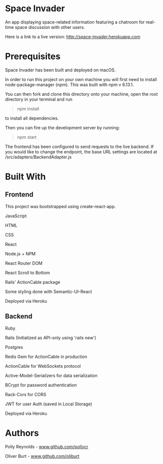 # Space Invader
An app displaying space-related information featuring a chatroom for real-time space discussion with other users.

Here is a link to a live version: http://space-invader.herokuapp.com

# Prerequisites
Space Invader has been built and deployed on macOS.

In order to run this project on your own machine you will first need to install node-package-manager (npm). This was built with npm v 6.13.1.

You can then fork and clone this directory onto your machine, open the root directory in your terminal and run

> npm install

to install all dependencies.

Then you can fire up the development server by running:

> npm start


The frontend has been configured to send requests to the live backend. 
If you would like to change the endpoint, the base URL settings are located at /src/adapters/BackendAdapter.js

# Built With

## Frontend
This project was bootstrapped using create-react-app.

JavaScript

HTML

CSS

React

Node.js + NPM

React Router DOM

React Scroll to Bottom

Rails' ActionCable package

Some styling done with Semantic-UI-React

Deployed via Heroku

## Backend 
Ruby

Rails (Initialized as API-only using 'rails new')

Postgres

Redis Gem for ActionCable in production

ActionCable for WebSockets protocol

Active-Model-Serializers for data serialization

BCrypt for password authentication

Rack-Cors for CORS

JWT for user Auth (saved in Local Storage)

Deployed via Heroku

# Authors
Polly Reynolds - www.github.com/pollycr

Oliver Burt - www.github.com/oliburt

